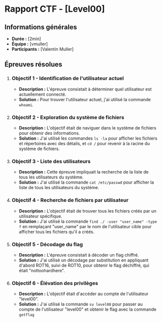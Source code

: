 # Rapport CTF - [Level00]

## Informations générales
- **Durée :** [2min]
- **Équipe :** [vmuller]
- **Participants :** [Valentin Muller]

## Épreuves résolues

1. ### Objectif 1 - Identification de l'utilisateur actuel
   - **Description :** L'épreuve consistait à déterminer quel utilisateur est actuellement connecté.
   - **Solution :** Pour trouver l'utilisateur actuel, j'ai utilisé la commande `whoami`.
   
2. ### Objectif 2 - Exploration du système de fichiers
   - **Description :** L'objectif était de naviguer dans le système de fichiers pour obtenir des informations.
   - **Solution :** J'ai utilisé les commandes `ls -la` pour afficher les fichiers et répertoires avec des détails, et `cd /` pour revenir à la racine du système de fichiers.

3. ### Objectif 3 - Liste des utilisateurs
   - **Description :** Cette épreuve impliquait la recherche de la liste de tous les utilisateurs du système.
   - **Solution :** J'ai utilisé la commande `cat /etc/passwd` pour afficher la liste de tous les utilisateurs du système.

4. ### Objectif 4 - Recherche de fichiers par utilisateur
   - **Description :** L'objectif était de trouver tous les fichiers créés par un utilisateur spécifique.
   - **Solution :** J'ai utilisé la commande `find ./ -user "user_name" -type f` en remplaçant "user_name" par le nom de l'utilisateur cible pour afficher tous les fichiers qu'il a créés.

5. ### Objectif 5 - Décodage du flag
   - **Description :** L'épreuve consistait à décoder un flag chiffré.
   - **Solution :** J'ai utilisé un décodage par substitution en appliquant d'abord ROT16, suivi de ROT10, pour obtenir le flag déchiffré, qui était "nottoohardhere".

6. ### Objectif 6 - Élévation des privilèges
   - **Description :** L'objectif était d'accéder au compte de l'utilisateur "level00".
   - **Solution :** J'ai utilisé la commande `su level00` pour passer au compte de l'utilisateur "level00" et obtenir le flag avec la commande `getflag`


